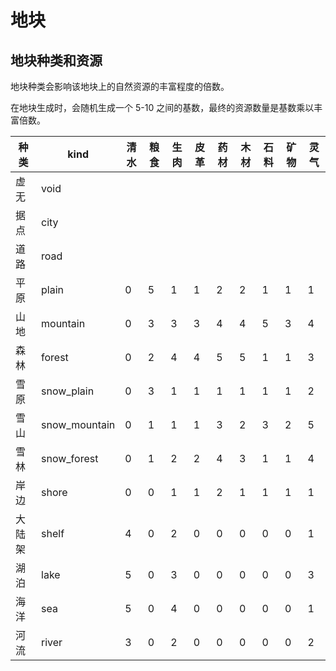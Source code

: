 # 地块

## 地块种类和资源

地块种类会影响该地块上的自然资源的丰富程度的倍数。

在地块生成时，会随机生成一个 5-10 之间的基数，最终的资源数量是基数乘以丰富倍数。

| 种类   | kind          | 清水 | 粮食 | 生肉 | 皮革 | 药材 | 木材 | 石料 | 矿物 | 灵气 |
| ------ | ------------- | ---- | ---- | ---- | ---- | ---- | ---- | ---- | ---- | ---- |
| 虚无   | void          |      |      |      |      |      |      |      |      |      |
| 据点   | city          |      |      |      |      |      |      |      |      |      |
| 道路   | road          |      |      |      |      |      |      |      |      |      |
| 平原   | plain         | 0    | 5    | 1    | 1    | 2    | 2    | 1    | 1    | 1    |
| 山地   | mountain      | 0    | 3    | 3    | 3    | 4    | 4    | 5    | 3    | 4    |
| 森林   | forest        | 0    | 2    | 4    | 4    | 5    | 5    | 1    | 1    | 3    |
| 雪原   | snow_plain    | 0    | 3    | 1    | 1    | 1    | 1    | 1    | 1    | 2    |
| 雪山   | snow_mountain | 0    | 1    | 1    | 1    | 3    | 2    | 3    | 2    | 5    |
| 雪林   | snow_forest   | 0    | 1    | 2    | 2    | 4    | 3    | 1    | 1    | 4    |
| 岸边   | shore         | 0    | 0    | 1    | 1    | 2    | 1    | 1    | 1    | 1    |
| 大陆架 | shelf         | 4    | 0    | 2    | 0    | 0    | 0    | 0    | 0    | 1    |
| 湖泊   | lake          | 5    | 0    | 3    | 0    | 0    | 0    | 0    | 0    | 3    |
| 海洋   | sea           | 5    | 0    | 4    | 0    | 0    | 0    | 0    | 0    | 1    |
| 河流   | river         | 3    | 0    | 2    | 0    | 0    | 0    | 0    | 0    | 2    |
